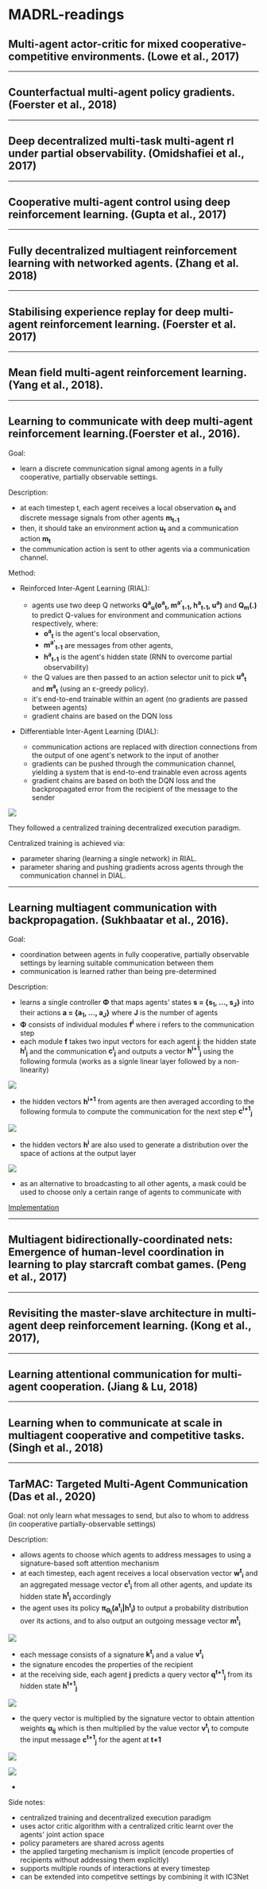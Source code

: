 # MADRL-readings


## Multi-agent actor-critic for mixed cooperative-competitive environments. (Lowe et al., 2017)

---
## Counterfactual multi-agent policy gradients. (Foerster et al., 2018)

---
## Deep decentralized multi-task multi-agent rl under partial observability. (Omidshafiei et al., 2017)

---
## Cooperative multi-agent control using deep reinforcement learning. (Gupta et al., 2017)

---
## Fully decentralized multiagent reinforcement learning with networked agents. (Zhang et al. 2018) 



---





## Stabilising experience replay for deep multi-agent reinforcement learning. (Foerster et al. 2017)

---
## Mean field multi-agent reinforcement learning. (Yang et al., 2018).



---
## Learning to communicate with deep multi-agent reinforcement learning.(Foerster et al., 2016).

Goal: 
- learn a discrete communication signal among agents in a fully cooperative, partially observable settings.

Description:
- at each timestep t, each agent receives a local observation **o<sub>t</sub>** and discrete message signals from other agents **m<sub>t-1</sub>**
- then, it should take an environment action **u<sub>t</sub>** and a communication action **m<sub>t</sub>** 
- the communication action is sent to other agents via a communication channel. 

Method: 
- Reinforced Inter-Agent Learning (RIAL):  
  - agents use two deep Q networks **Q<sup>a</sup><sub>u</sub>(o<sup>a</sup><sub>t</sub>, m<sup>a'</sup><sub>t-1</sub>, h<sup>a</sup><sub>t-1</sub>, u<sup>a</sup>)** and **Q<sub>m</sub>(.)** to predict Q-values for environment and communication actions respectively, where:
    - **o<sup>a</sup><sub>t</sub>** is the agent's local observation, 
    - **m<sup>a'</sup><sub>t-1</sub>** are messages from other agents,
    - **h<sup>a</sup><sub>t-1</sub>** is the agent's hidden state (RNN to overcome partial observability)
  - the Q values are then passed to an action selector unit to pick **u<sup>a</sup><sub>t</sub>** and **m<sup>a</sup><sub>t</sub>** (using an ε-greedy policy).
  - it's end-to-end trainable within an agent (no gradients are passed between agents)
  - gradient chains are based on the DQN loss

- Differentiable Inter-Agent Learning (DIAL):
  - communication actions are replaced with direction connections from the output of one agent's network to the input of another
  - gradients can be pushed through the communication channel, yielding a system that is end-to-end trainable even across agents
  - gradient chains are based on both the DQN loss and the backpropagated error from the recipient of the message to the sender

![](imgs/foerster16_rial_dial.PNG)


They followed a centralized training decentralized execution paradigm. 

Centralized training is achieved via:
- parameter sharing (learning a single network) in RIAL.
- parameter sharing and pushing gradients across agents through the communication channel in DIAL.

---


## Learning multiagent communication with backpropagation. (Sukhbaatar et al., 2016).

Goal:
- coordination between agents in fully cooperative, partially observable settings by learning suitable communication between them
- communication is learned rather than being pre-determined

Description: 
- learns a single controller **Φ** that maps agents' states **s = {s<sub>1</sub>, ..., s<sub>J</sub>}** into their actions **a = {a<sub>1</sub>, ..., a<sub>J</sub>}** where **J** is the number of agents
- **Φ** consists of individual modules **f<sup>i</sup>** where i refers to the communication step
- each module **f** takes two input vectors for each agent **j**: the hidden state **h<sup>i</sup><sub>j</sub>** and the communication **c<sup>i</sup><sub>j</sub>** and outputs a vector **h<sup>i+1</sup><sub>j</sub>** using the following formula (works as a signle linear layer followed by a non-linearity)

<img src="https://latex.codecogs.com/svg.latex?\Large&space;h^{i+1}_j=\sigma(H^i*h^i_j%20+%20C^i*c^i_j)" />


- the hidden vectors **h<sup>i+1</sup>** from agents are then averaged according to the following formula to compute the communication for the next step **c<sup>i+1</sup><sub>j</sub>**

<img src="https://latex.codecogs.com/svg.latex?\Large&space;c^{i+1}_j=\frac{1}{J-1}\sum\limits_{j%27\neq%20j}{h^{i+1}_{j%27}}"  />

- the hidden vectors **h<sup>i</sup>** are also used to generate a distribution over the space of actions at the output layer

![](imgs/sukhbaatar16_commNet.PNG)

- as an alternative to broadcasting to all other agents, a mask could be used to choose only a certain range of agents to communicate with 

[Implementation](https://github.com/0b01/CommNet/tree/b826f00e21c22f38bea288ca2ee8cc15e2dde1eb)

---

## Multiagent bidirectionally-coordinated nets: Emergence of human-level coordination in learning to play starcraft combat games. (Peng et al., 2017)

---
## Revisiting the master-slave architecture in multi-agent deep reinforcement learning. (Kong et al., 2017),







---

## Learning attentional communication for multi-agent cooperation. (Jiang & Lu, 2018)

---
## Learning when to communicate at scale in multiagent cooperative and competitive tasks. (Singh et al., 2018)



---

## TarMAC: Targeted Multi-Agent Communication (Das et al., 2020)

Goal: not only learn what messages to send, but also to whom to address (in cooperative partially-observable settings)

Description:
- allows agents to choose which agents to address messages to using a signature-based soft attention mechanism
- at each timestep, each agent receives a local observation vector **w<sup>t</sup><sub>i</sub>** and an aggregated message vector **c<sup>t</sup><sub>i</sub>** from all other agents, and update its hidden state **h<sup>t</sup><sub>i</sub>** accordingly 
- the agent uses its policy **π<sub>Θ<sub>i</sub></sub>(a<sup>t</sup><sub>i</sub>|h<sup>t</sup><sub>i</sub>)** to output a probability distribution over its actions, and to also output an outgoing message vector **m<sup>t</sup><sub>i</sub>**

![](imgs/das20_policy_network.PNG)

- each message consists of a signature **k<sup>t</sup><sub>i</sub>** and a value **v<sup>t</sup><sub>i</sub>**
- the signature encodes the properties of the recipient
- at the receiving side, each agent **j** predicts a query vector **q<sup>t+1</sup><sub>j</sub>** from its hidden state **h<sup>t+1</sup><sub>j</sub>** 

![](imgs/das20_targeted_communication.PNG)

- the query vector is multiplied by the signature vector to obtain attention weights **α<sub>ij</sub>** which is then multiplied by the value vector **v<sup>t</sup><sub>i</sub>** to compute the input message **c<sup>t+1</sup><sub>j</sub>** for the agent at **t+1**

![](imgs/das20_weights.PNG)

![](imgs/das20_messages.PNG)

- 

Side notes: 
- centralized training and decentralized execution paradigm
- uses actor critic algorithm with a centralized critic learnt over the agents' joint action space
- policy parameters are shared across agents
- the applied targeting mechanism is implicit (encode properties of recipients without addressing them explicitly)
- supports multiple rounds of interactions at every timestep 
- can be extended into competitve settings by combining it with IC3Net 












